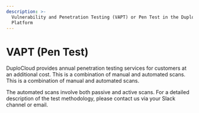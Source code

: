 ```yaml
---
description: >-
  Vulnerability and Penetration Testing (VAPT) or Pen Test in the DuploCloud
  Platform
---
```


# VAPT (Pen Test)

DuploCloud provides annual penetration testing services for customers at an additional cost. This is a combination of manual and automated scans. This is a combination of manual and automated scans.&#x20;

The automated scans involve both passive and active scans. For a detailed description of the test methodology, please contact us via your Slack channel or email.
